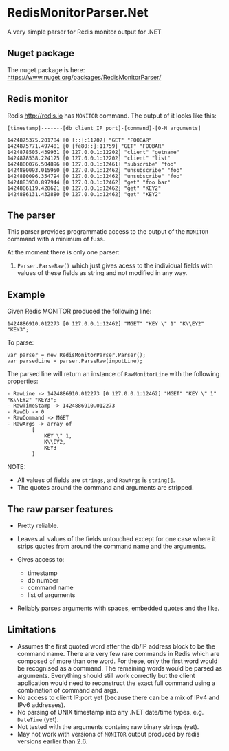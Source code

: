 # RedisMonitorParser.Net

A very simple parser for Redis monitor output for .NET

## Nuget package

The nuget package is here: <https://www.nuget.org/packages/RedisMonitorParser/>

## Redis monitor

Redis <http://redis.io> has `MONITOR` command. The output of it looks like this:


    [timestamp]-------[db client_IP_port]-[command]-[0-N arguments]

	1424875375.201784 [0 [::]:11707] "GET" "FOOBAR"
	1424875771.497401 [0 [fe80::]:11759] "GET" "FOOBAR"
	1424878505.439931 [0 127.0.0.1:12202] "client" "getname"
	1424878538.224125 [0 127.0.0.1:12202] "client" "list"
	1424880076.504896 [0 127.0.0.1:12461] "subscribe" "foo"
	1424880093.015950 [0 127.0.0.1:12462] "unsubscribe" "foo"
	1424880096.354794 [0 127.0.0.1:12462] "unsubscribe" "foo"
	1424883930.897944 [0 127.0.0.1:12462] "get" "foo bar"
	1424886119.428621 [0 127.0.0.1:12462] "get" "KEY2"
	1424886131.432880 [0 127.0.0.1:12462] "get" "KEY2"


## The parser

This parser provides programmatic access to the output of the `MONITOR` command with a minimum of fuss.

At the moment there is only one parser:

1. `Parser.ParseRaw()` which just gives acess to the individual fields with values of these fields as string and not modified in any way.


## Example

Given Redis MONITOR produced the following line:

	
	1424886910.012273 [0 127.0.0.1:12462] "MGET" "KEY \" 1" "K\\EY2" "KEY3";


To parse:

	var parser = new RedisMonitorParser.Parser();
	var parsedLine = parser.ParseRaw(inputLine);

The parsed line will return an instance of `RawMonitorLine` with the following properties:

	- RawLine -> 1424886910.012273 [0 127.0.0.1:12462] "MGET" "KEY \" 1" "K\\EY2" "KEY3";
	- RawTimeStamp -> 1424886910.012273
	- RawDb -> 0
	- RawCommand -> MGET
	- RawArgs -> array of 
			[
				KEY \" 1, 
				K\\EY2, 
				KEY3
			]

NOTE:

- All values of fields are `strings`, and `RawArgs` is `string[]`.
- The quotes around the command and arguments are stripped.



## The raw parser features

- Pretty reliable.

- Leaves all values of the fields untouched except for one case where it strips quotes from around the command name and the arguments.

- Gives access to:

    - timestamp
    - db number
    - command name
    - list of arguments


- Reliably parses arguments with spaces, embedded quotes and the like. 


## Limitations

- Assumes the first quoted word after the db/IP address block to be the command name. There are very few rare commands in Redis which are composed of more than one word. For these, only the first word would be recognised as a command. The remaining words would be parsed as arguments. Everything should still work correctly but the client application would need to reconstruct the exact full command using a combination of command and args.
- No access to client IP:port yet (because there can be a mix of IPv4 and IPv6 addresses).
- No parsing of UNIX timestamp into any .NET date/time types, e.g. `DateTime` (yet).
- Not tested with the arguments containg raw binary strings (yet).
- May not work with versions of `MONITOR` output produced by redis versions earlier than 2.6.





